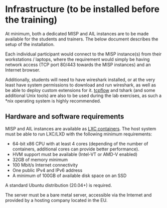 # Infrastructure (to be installed before the training)

At minimum, both a dedicated MISP and AIL instances are to be made available for the students and trainers. The below document describes the setup of the installation.

Each individual participant would connect to the MISP instance(s) from their workstations / laptops, where the requirement would simply be having network access (TCP port 80/443 towards the MISP instances) and an Internet browser.

Additionally, students will need to have wireshark installed, or at the very least have system permissions to download and run wireshark, as well as be able to deploy custom extensions for it.
[tcpflow](https://github.com/simsong/tcpflow) and tshark (and some additional Unix tools) are also to be used during the lab exercises, as such a \*nix operating system is highly recommended.

## Hardware and software requirements

MISP and AIL instances are available as [LXC containers](https://linuxcontainers.org/). The host system must be able to run LXC/LXD with the following minimum requirements:

- 64-bit x86 CPU with at least 4 cores (depending of the number of containers, additional cores can provide better performance).
- HVM support must be available (Intel-VT or AMD-V enabled)
- 32GB of memory minimum
- 100 Mbit/s Internet connectivity
- One public IPv4 and IPv6 address
- A minimum of 100GB of available disk space on an SSD

A standard Ubuntu distribution (20.04+) is required.

The server must be a bare metal server, accessible via the Internet and provided by a hosting company located in the EU. 

